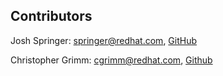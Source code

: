 Contributors
------------------
Josh Springer: <springer@redhat.com>, [GitHub](https://github.com/josh-springer)

Christopher Grimm: <cgrimm@redhat.com>, [Github](https://github.com/cgrimm-redhat)
